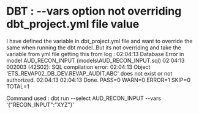 
# DBT : --vars option not overriding dbt_project.yml file value

I have defined the variable in dbt_project.yml file and want to override the same when running the dbt model..But its not overriding and take the variable from yml file
getting this from log :
02:04:13  Database Error in model AUD_RECON_INPUT (models\AUD_RECON_INPUT.sql)
02:04:13    002003 (42S02): SQL compilation error:
02:04:13    Object 'ETS_REVAP02_DB_DEV.REVAP_AUDIT.ABC' does not exist or not authorized.
02:04:13
02:04:13  Done. PASS=0 WARN=0 ERROR=1 SKIP=0 TOTAL=1

Command used :
dbt run --select AUD_RECON_INPUT --vars '{"RECON_INPUT":"XYZ"}'


        